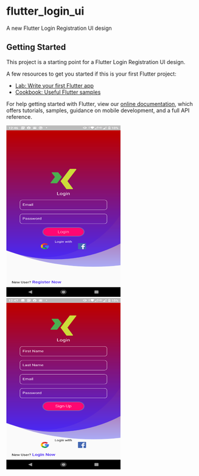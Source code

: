 # flutter_login_ui

A new Flutter Login Registration UI design

## Getting Started

This project is a starting point for a Flutter Login Registration UI design.

A few resources to get you started if this is your first Flutter project:

- [Lab: Write your first Flutter app](https://flutter.dev/docs/get-started/codelab)
- [Cookbook: Useful Flutter samples](https://flutter.dev/docs/cookbook)

For help getting started with Flutter, view our
[online documentation](https://flutter.dev/docs), which offers tutorials,
samples, guidance on mobile development, and a full API reference.


<img src="images/assets/UIForGetUIReadme1.png" height="450px" width="300px" >   <img src="images/assets/UIForGetUIReadme2.png" height="450px" width="300px" >
